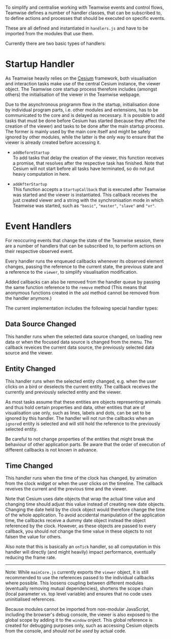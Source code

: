 To simplify and centralise working with Teamwise events and control flows,
Teamwise defines a number of handler classes, that can be subscribed to, to
define actions and processes that should be executed on specific events.

These are all defined and instantiated in `handlers.js` and have to be imported
from the modules that use them.

Currently there are two basic types of handlers:

# Startup Handler

As Teamwise heavily relies on the [Cesium](https://cesiumjs.org/) framework,
both visualisation and interaction tasks make use of the central Cesium
instance, the viewer object. The Teamwise core startup process therefore
includes (amongst others) the initialisation of the viewer in the Teamwise
webpage.

Due to the asynchronous programm flow in the startup, initialisation done by
individual program parts, i.e. other modules and extensions, has to be
communicated to the core and is delayed as necessary. It is possible to add
tasks that must be done before Cesium has started (because they affect the
creation of the viewer) and tasks to be done after the main startup process.
The former is mainly used by the main core itself and might be safely ignored by
other modules, while the latter is the only way to ensure that the viewer is
already created before accessing it.

- `addBeforeStartup`  
    To add tasks that delay the creation of the viewer, this function receives a
    promise, that resolves after the respective task has finished.
    Note that Cesium will not start before all tasks have terminated, so do not
    put heavy computation in here.

- `addAfterStartup`  
    This function accepts a `StartupCallback` that is executed after Teamwise
    was started and the viewer is instantiated. This callback receives the just
    created viewer and a string with the synchronisation mode in which Teamwise
    was started, such as `"basic"`, `"master"`, `"slave"` and `"vr"`.

# Event Handlers

For reoccuring events that change the state of the Teamwise session, there are
a number of handlers that can be subscribed to, to perform actions on their
respective observed event.

Every handler runs the enqueued callbacks whenever its observed element changes,
passing the reference to the current state, the previous state and a reference
to the `viewer`, to simplify visualisation modification.

Added callbacks can also be removed from the handler queue by passing the same
function reference to the `remove` method (This means that anonymous functions
created in the `add` method cannot be removed from the handler anymore.)

The current implementation includes the following special handler types:

## Data Source Changed

This handler runs when the selected data source changed, on loading new data
or when the focused data source is changed from the menu. The callback reveices
the current data source, the previously selected data source and the viewer.

## Entity Changed

This handler runs when the selected entity changed, e.g. when the user clicks on
a bird or deselects the current entity. The callback receives the currently and
previously selected entity and the viewer.

As most tasks assume that these entities are objects representing animals and
thus hold certain properties and data, other entities that are of visualisation
use only, such as lines, labels and dots, can be set to be ignored by this
handler. The handler will not run the callbacks when an `ignore`d entity is
selected and will still hold the reference to the previously selected entity.

Be careful to not change properties of the entities that might break the
behaviour of other application parts. Be aware that the order of execution of
different callbacks is not known in advance.

## Time Changed

This handler runs when the time of the clock has changed, by animation from the
clock widget or when the user clicks on the timeline. The callback reveives the
current and the previous time and the viewer. 

Note that Cesium uses date objects that wrap the actual time value and changing
time should adjust this value instead of creating new date objects. Changing the
date held by the clock object would therefore change the time of the whole
application. To avoid accidental manipulation of the application time, the
callbacks receive a dummy date object instead the object referenced by the
clock. However, as these objects are passed to every callback, you should *not*
change the time value in these objects to not falsen the value for others.

Also note that this is basically an `onTick` handler, so all computation in this
handler will directly (and might heavily) impact performance, eventually
reducing the frame rate.

--------------------------------------------------------------------------------

Note: While `mainCore.js` currently exports the `viewer` object, it is still
recommended to use the references passed to the individual callbacks where 
possible. This loosens coupling between different modules (eventually removing mutual dependencies), shortens the scope chain (local parameter vs. top level
variable) and ensures that no code uses uninitialised references.

Because modules cannot be imported from non-modular JavaScript, including the
browser's debug console, the viewer is also exposed to the global scope by
adding it to the `window` onject.
This global reference is created for debugging purposes only, such as accessing
Cesium objects from the console, and *should not be used* by actual code.
